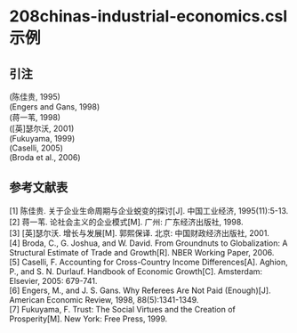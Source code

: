 # 208chinas-industrial-economics.csl 示例

<!-- 此文件由脚本自动生成，请勿手动修改！ -->

## 引注

(陈佳贵, 1995)<br>
(Engers and Gans, 1998)<br>
(蒋一苇, 1998)<br>
([英]瑟尔沃, 2001)<br>
(Fukuyama, 1999)<br>
(Caselli, 2005)<br>
(Broda et al., 2006)<br>

## 参考文献表

<div class="csl-bib-body second-field-align-flush">
  <div class="csl-entry">[1]	陈佳贵. 关于企业生命周期与企业蜕变的探讨[J]. 中国工业经济, 1995(11):5-13.</div>
  <div class="csl-entry">[2]	蒋一苇. 论社会主义的企业模式[M]. 广州: 广东经济出版社, 1998.</div>
  <div class="csl-entry">[3]	[英]瑟尔沃. 增长与发展[M]. 郭熙保译. 北京: 中国财政经济出版社, 2001.</div>
  <div class="csl-entry">[4]	Broda, C., G. Joshua, and W. David. From Groundnuts to Globalization: A Structural Estimate of Trade and Growth[R]. NBER Working Paper, 2006.</div>
  <div class="csl-entry">[5]	Caselli, F. Accounting for Cross-Country Income Differences[A]. Aghion, P., and S. N. Durlauf. Handbook of Economic Growth[C]. Amsterdam: Elsevier, 2005: 679-741.</div>
  <div class="csl-entry">[6]	Engers, M., and J. S. Gans. Why Referees Are Not Paid (Enough)[J]. American Economic Review, 1998, 88(5):1341-1349.</div>
  <div class="csl-entry">[7]	Fukuyama, F. Trust: The Social Virtues and the Creation of Prosperity[M]. New York: Free Press, 1999.</div>
</div>
